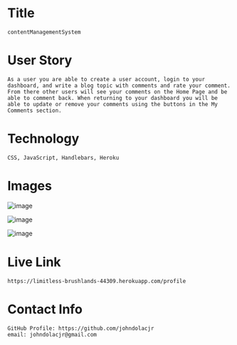 # Title
    contentManagementSystem

# User Story
    As a user you are able to create a user account, login to your dashboard, and write a blog topic with comments and rate your comment. From there other users will see your comments on the Home Page and be able to comment back. When returning to your dashboard you will be able to update or remove your comments using the buttons in the My Comments section.  

# Technology
    CSS, JavaScript, Handlebars, Heroku

# Images
![image](https://user-images.githubusercontent.com/69832533/102851820-0625bc80-43da-11eb-99a5-4c9c8ab9bff7.png)

![image](https://user-images.githubusercontent.com/69832533/102851896-353c2e00-43da-11eb-91dc-c376b2d02297.png)

![image](https://user-images.githubusercontent.com/69832533/102851931-4ab15800-43da-11eb-9772-d7bbf951f47d.png)


# Live Link
    https://limitless-brushlands-44309.herokuapp.com/profile

# Contact Info
    GitHub Profile: https://github.com/johndolacjr
    email: johndolacjr@gmail.com
